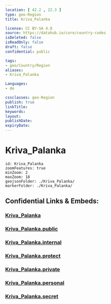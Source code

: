 ```yaml
---
location: [ 42.2 , 22.3 ] 
type: geo-Region
title: Kriva_Palanka

license: CC BY-SA 4.0
source: https://datahub.io/core/country-codes
isDeleted: false
isReadOnly: false
draft: false
confidential: public

tags:
- geo/Country/Region
aliases:
- Kriva_Palanka

Languages:
- de

cssclasses: geo-Region
publish: true
linkTitle: 
keywords: 
layout: 
publishDate: 
expiryDate: 
---
```


# Kriva_Palanka

```leaflet
id: Kriva_Palanka
zoomFeatures: true 
minZoom: 2 
maxZoom: 18
geojsonFolder: ./Kriva_Palanka/
markerFolder: ./Kriva_Palanka/
```


## Confidential Links & Embeds: 

### [Kriva_Palanka](/_Standards/Earth/Continent/Europe/Europe~South/Macedonia~North/Municipalities~Macedonia/Kriva_Palanka.md) 

### [Kriva_Palanka.public](/_public/Earth/Continent/Europe/Europe~South/Macedonia~North/Municipalities~Macedonia/Kriva_Palanka.public.md) 

### [Kriva_Palanka.internal](/_internal/Earth/Continent/Europe/Europe~South/Macedonia~North/Municipalities~Macedonia/Kriva_Palanka.internal.md) 

### [Kriva_Palanka.protect](/_protect/Earth/Continent/Europe/Europe~South/Macedonia~North/Municipalities~Macedonia/Kriva_Palanka.protect.md) 

### [Kriva_Palanka.private](/_private/Earth/Continent/Europe/Europe~South/Macedonia~North/Municipalities~Macedonia/Kriva_Palanka.private.md) 

### [Kriva_Palanka.personal](/_personal/Earth/Continent/Europe/Europe~South/Macedonia~North/Municipalities~Macedonia/Kriva_Palanka.personal.md) 

### [Kriva_Palanka.secret](/_secret/Earth/Continent/Europe/Europe~South/Macedonia~North/Municipalities~Macedonia/Kriva_Palanka.secret.md)

